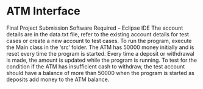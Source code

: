 # ATM Interface
Final Project Submission
Software Required – Eclipse IDE
The account details are in the data.txt file, refer to the existing account details for test cases or create a new account to test cases. To run the program, execute the Main class in the ‘src’ folder. The ATM has 50000 money initially and is reset every time the program is started. Every time a deposit or withdrawal is made, the amount is updated while the program is running. To test for the condition if the ATM has insufficient cash to withdraw, the test account should have a balance of more than 50000 when the program is started as deposits add money to the ATM balance. 
